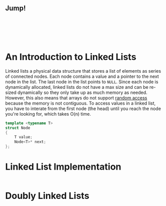 ## Jump!
[]() <br />
[]() <br />
[]() <br />
[]() <br />

# An Introduction to Linked Lists
Linked lists a physical data structure that stores a list of elements as series of connected nodes. Each node contains a value and a pointer to the next node in the list.
The last node in the list points to `NULL`. Since each node is dynamically allocated, linked lists do not have a max size and can be re-sized dynamically so they only take
up as much memory as needed. However, this also means that arrays do not support [random access](https://inside.caratlane.com/arrays-understanding-the-random-access-3d07983b20ca)
because the memory is not contiguous. To access values in a linked list, you have to interate from the first node (the head) until you reach the node you're looking for,
which takes O(n) time. 

```C++
template <typename T>
struct Node
{
    T value;
    Node<T>* next;
};
```

# Linked List Implementation
```C++

```

# Doubly Linked Lists
